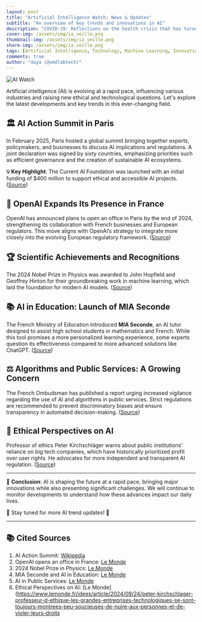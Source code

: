 ```yaml
---
layout: post
title: "Artificial Intelligence Watch: News & Updates"
subtitle: "An overview of key trends and innovations in AI"
description: "COVID-19: Reflections on the health crisis that has turned the world upside down"
cover-img: /assets/img/ia_veille.png
thumbnail-img: /assets/img/ia_veille.png
share-img: /assets/img/ia_veille.png
tags: [Artificial Intelligence, Technology, Machine Learning, Innovation]
comments: true
author: "daya (@smdlabtech)"
---
```


![AI Watch](https://tse3.mm.bing.net/th?id=OIP.NvLD-hpcyRESG2WZrU66PQHaDt&pid=Api)

Artificial intelligence (AI) is evolving at a rapid pace, influencing various industries and raising new ethical and technological questions. Let's explore the latest developments and key trends in this ever-changing field.

## 🏛️ AI Action Summit in Paris

In February 2025, Paris hosted a global summit bringing together experts, policymakers, and businesses to discuss AI implications and regulations. A joint declaration was signed by sixty countries, emphasizing priorities such as efficient governance and the creation of sustainable AI ecosystems.

**💡 Key Highlight**: The Current AI Foundation was launched with an initial funding of $400 million to support ethical and accessible AI projects. ([Source](https://fr.wikipedia.org/wiki/Sommet_pour_l%27action_sur_l%27intelligence_artificielle))

## 🚀 OpenAI Expands Its Presence in France

OpenAI has announced plans to open an office in Paris by the end of 2024, strengthening its collaboration with French businesses and European regulators. This move aligns with OpenAI’s strategy to integrate more closely into the evolving European regulatory framework. ([Source](https://www.lemonde.fr/economie/article/2024/10/09/openai-va-ouvrir-un-bureau-a-paris_6347114_3234.html))

## 🏆 Scientific Achievements and Recognitions

The 2024 Nobel Prize in Physics was awarded to John Hopfield and Geoffrey Hinton for their groundbreaking work in machine learning, which laid the foundation for modern AI models. ([Source](https://www.lemonde.fr/sciences/article/2024/10/08/le-prix-nobel-de-physique-2024-est-attribue-a-john-hopfield-et-geoffrey-hinton-pour-leurs-travaux-sur-l-apprentissage-automatique_6346677_1650684.html))

## 📚 AI in Education: Launch of MIA Seconde

The French Ministry of Education introduced **MIA Seconde**, an AI tutor designed to assist high school students in mathematics and French. While this tool promises a more personalized learning experience, some experts question its effectiveness compared to more advanced solutions like ChatGPT. ([Source](https://www.lemonde.fr/pixels/article/2024/10/29/mia-seconde-a-l-heure-de-chatgpt-le-tuteur-sous-intelligence-artificielle-de-l-education-nationale-est-il-deja-obsolete_6364449_4408996.html))

## ⚖️ Algorithms and Public Services: A Growing Concern

The French Ombudsman has published a report urging increased vigilance regarding the use of AI and algorithms in public services. Strict regulations are recommended to prevent discriminatory biases and ensure transparency in automated decision-making. ([Source](https://www.lemonde.fr/les-decodeurs/article/2024/11/13/la-defenseure-des-droits-appelle-a-la-vigilance-sur-l-usage-des-algorithmes-par-les-services-publics_6390994_4355770.html))

## 🤖 Ethical Perspectives on AI

Professor of ethics Peter Kirchschläger warns about public institutions' reliance on big tech companies, which have historically prioritized profit over user rights. He advocates for more independent and transparent AI regulation. ([Source](https://www.lemonde.fr/idees/article/2024/09/24/peter-kirchschlager-professeur-d-ethique-les-grandes-entreprises-technologiques-se-sont-toujours-montrees-peu-soucieuses-de-nuire-aux-personnes-et-de-violer-leurs-droits_6330688_3232.html))

---

📢 **Conclusion**: AI is shaping the future at a rapid pace, bringing major innovations while also presenting significant challenges. We will continue to monitor developments to understand how these advances impact our daily lives.

📩 Stay tuned for more AI trend updates! 🚀

---

## 📚 Cited Sources

1. AI Action Summit: [Wikipedia](https://fr.wikipedia.org/wiki/Sommet_pour_l%27action_sur_l%27intelligence_artificielle)
2. OpenAI opens an office in France: [Le Monde](https://www.lemonde.fr/economie/article/2024/10/09/openai-va-ouvrir-un-bureau-a-paris_6347114_3234.html)
3. 2024 Nobel Prize in Physics: [Le Monde](https://www.lemonde.fr/sciences/article/2024/10/08/le-prix-nobel-de-physique-2024-est-attribue-a-john-hopfield-et-geoffrey-hinton-pour-leurs-travaux-sur-l-apprentissage-automatique_6346677_1650684.html)
4. MIA Seconde and AI in Education: [Le Monde](https://www.lemonde.fr/pixels/article/2024/10/29/mia-seconde-a-l-heure-de-chatgpt-le-tuteur-sous-intelligence-artificielle-de-l-education-nationale-est-il-deja-obsolete_6364449_4408996.html)
5. AI in Public Services: [Le Monde](https://www.lemonde.fr/les-decodeurs/article/2024/11/13/la-defenseure-des-droits-appelle-a-la-vigilance-sur-l-usage-des-algorithmes-par-les-services-publics_6390994_4355770.html)
6. Ethical Perspectives on AI: [Le Monde](https://www.lemonde.fr/idees/article/2024/09/24/peter-kirchschlager-professeur-d-ethique-les-grandes-entreprises-technologiques-se-sont-toujours-montrees-peu-soucieuses-de-nuire-aux-personnes-et-de-violer-leurs-droits